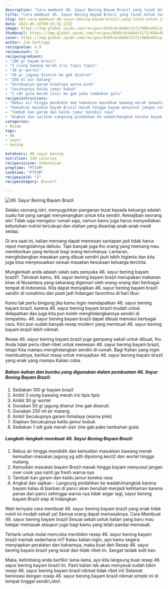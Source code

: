 ```yaml
---
description: "Cara membuat 46. Sayur Bening Bayam Brazil yang lezat Untuk Jualan"
title: "Cara membuat 46. Sayur Bening Bayam Brazil yang lezat Untuk Jualan"
slug: 601-cara-membuat-46-sayur-bening-bayam-brazil-yang-lezat-untuk-jualan
date: 2021-05-15T09:35:32.222Z
image: https://img-global.cpcdn.com/recipes/03d5c6c6d4dc5172/680x482cq70/46-sayur-bening-bayam-brazil-foto-resep-utama.jpg
thumbnail: https://img-global.cpcdn.com/recipes/03d5c6c6d4dc5172/680x482cq70/46-sayur-bening-bayam-brazil-foto-resep-utama.jpg
cover: https://img-global.cpcdn.com/recipes/03d5c6c6d4dc5172/680x482cq70/46-sayur-bening-bayam-brazil-foto-resep-utama.jpg
author: Jim Santiago
ratingvalue: 4.9
reviewcount: 15
recipeingredient:
- "100 gr bayam brazil"
- "3 siung bawang merah iris tipis tipis"
- "30 gr wortel"
- "50 gr jagung diserut me gak diserut"
- "250 ml air matang"
- "Secukupnya garam himalaya warna pink"
- "Secukupnya kaldu jamur bubuk"
- "1 sdt gula merah sisir me gak pake tambahan gula"
recipeinstructions:
- "Rebus air hingga mendidih dan kemudian masukkan bawang merah kemudian masukan jagung yg sdh dipotong kecil2 dan wortel hingga matang."
- "Kemudian masukan bayam Brazil masak hingga bayam menyusut jangan over cook yaa nanti ga fresh warna nya"
- "Tambah kan garam dan kaldu jamur koreksi rasa"
- "Angkat dan sajikan Langsung pindahkan ke wadah/mangkok karena bayam kalau di biarkan di panci akan berubah menjadi kehitaman karena panas dari panci sehingga warna nya tidak segar lagi, sayur bening bayam Brazil siap di hidangkan"
categories:
- Resep
tags:
- 46
- sayur
- bening

katakunci: 46 sayur bening 
nutrition: 139 calories
recipecuisine: Indonesian
preptime: "PT33M"
cooktime: "PT53M"
recipeyield: "2"
recipecategory: Dessert

---
```



![46. Sayur Bening Bayam Brazil](https://img-global.cpcdn.com/recipes/03d5c6c6d4dc5172/680x482cq70/46-sayur-bening-bayam-brazil-foto-resep-utama.jpg)

Selaku seorang istri, menyuguhkan panganan lezat kepada keluarga adalah suatu hal yang sangat menyenangkan untuk kita sendiri. Kewajiban seorang istri Tidak saja mengatur rumah saja, namun kamu juga harus menyediakan kebutuhan nutrisi tercukupi dan olahan yang disantap anak-anak mesti sedap.

Di era  saat ini, kalian memang dapat memesan santapan jadi tidak harus repot mengolahnya dahulu. Tapi banyak juga lho orang yang memang mau memberikan yang terlezat bagi orang tercintanya. Lantaran, menghidangkan masakan yang dibuat sendiri jauh lebih higienis dan kita juga bisa menyesuaikan sesuai masakan kesukaan keluarga tercinta. 



Mungkinkah anda adalah salah satu penyuka 46. sayur bening bayam brazil?. Tahukah kamu, 46. sayur bening bayam brazil merupakan makanan khas di Nusantara yang sekarang digemari oleh orang-orang dari berbagai tempat di Indonesia. Kita dapat menyajikan 46. sayur bening bayam brazil sendiri di rumahmu dan pasti jadi hidangan favoritmu di hari libur.

Kamu tak perlu bingung jika kamu ingin mendapatkan 46. sayur bening bayam brazil, karena 46. sayur bening bayam brazil mudah untuk didapatkan dan juga kita pun boleh menghidangkannya sendiri di tempatmu. 46. sayur bening bayam brazil dapat dibuat memalui berbagai cara. Kini pun sudah banyak resep modern yang membuat 46. sayur bening bayam brazil lebih nikmat.

Resep 46. sayur bening bayam brazil juga gampang sekali untuk dibuat, lho. Anda tidak perlu ribet-ribet untuk memesan 46. sayur bening bayam brazil, tetapi Kita mampu menghidangkan sendiri di rumah. Bagi Kalian yang ingin membuatnya, berikut resep untuk menyajikan 46. sayur bening bayam brazil yang enak yang mampu Kalian coba.

<!--inarticleads1-->

##### Bahan-bahan dan bumbu yang digunakan dalam pembuatan 46. Sayur Bening Bayam Brazil:

1. Sediakan 100 gr bayam brazil
1. Ambil 3 siung bawang merah iris tipis tipis
1. Ambil 30 gr wortel
1. Gunakan 50 gr jagung diserut (me gak diserut)
1. Gunakan 250 ml air matang
1. Ambil Secukupnya garam himalaya (warna pink)
1. Siapkan Secukupnya kaldu jamur bubuk
1. Sediakan 1 sdt gula merah sisir (me gak pake tambahan gula)




<!--inarticleads2-->

##### Langkah-langkah membuat 46. Sayur Bening Bayam Brazil:

1. Rebus air hingga mendidih dan kemudian masukkan bawang merah kemudian masukan jagung yg sdh dipotong kecil2 dan wortel hingga matang.
1. Kemudian masukan bayam Brazil masak hingga bayam menyusut jangan over cook yaa nanti ga fresh warna nya
1. Tambah kan garam dan kaldu jamur koreksi rasa
1. Angkat dan sajikan - Langsung pindahkan ke wadah/mangkok karena bayam kalau di biarkan di panci akan berubah menjadi kehitaman karena panas dari panci sehingga warna nya tidak segar lagi, sayur bening bayam Brazil siap di hidangkan




Wah ternyata cara membuat 46. sayur bening bayam brazil yang enak tidak rumit ini mudah sekali ya! Semua orang dapat memasaknya. Cara Membuat 46. sayur bening bayam brazil Sesuai sekali untuk kalian yang baru mau belajar memasak ataupun juga bagi kamu yang telah pandai memasak.

Tertarik untuk mulai mencoba membikin resep 46. sayur bening bayam brazil mantab sederhana ini? Kalau kalian ingin, ayo kamu segera menyiapkan peralatan dan bahannya, maka buat deh Resep 46. sayur bening bayam brazil yang lezat dan tidak ribet ini. Sangat taidak sulit kan. 

Maka, ketimbang anda berfikir lama-lama, ayo kita langsung buat resep 46. sayur bening bayam brazil ini. Pasti kalian tak akan menyesal sudah bikin resep 46. sayur bening bayam brazil nikmat tidak ribet ini! Selamat berkreasi dengan resep 46. sayur bening bayam brazil nikmat simple ini di tempat tinggal sendiri,oke!.


